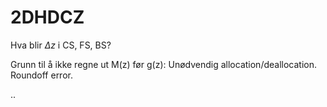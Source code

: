 # 2DHDCZ

Hva blir $\Delta z$ i CS, FS, BS?

Grunn til å ikke regne ut M(z) før g(z): Unødvendig allocation/deallocation. Roundoff error.

..